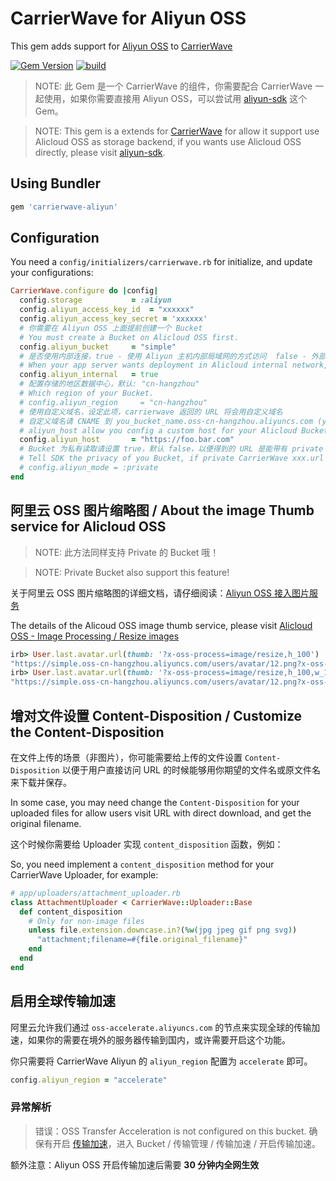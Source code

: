 # CarrierWave for Aliyun OSS

This gem adds support for [Aliyun OSS](http://oss.aliyun.com) to [CarrierWave](https://github.com/jnicklas/carrierwave/)

[![Gem Version](https://badge.fury.io/rb/carrierwave-aliyun.svg)](https://rubygems.org/gems/carrierwave-aliyun) [![build](https://github.com/huacnlee/carrierwave-aliyun/workflows/build/badge.svg)](https://github.com/huacnlee/carrierwave-aliyun/actions?query=workflow%3Abuild)

> NOTE: 此 Gem 是一个 CarrierWave 的组件，你需要配合 CarrierWave 一起使用，如果你需要直接用 Aliyun OSS，可以尝试用 [aliyun-sdk](https://github.com/aliyun/aliyun-oss-ruby-sdk) 这个 Gem。

> NOTE: This gem is a extends for [CarrierWave](https://github.com/jnicklas/carrierwave/) for allow it support use Alicloud OSS as storage backend, if you wants use Alicloud OSS directly, please visit [aliyun-sdk](https://github.com/aliyun/aliyun-oss-ruby-sdk).

## Using Bundler

```ruby
gem 'carrierwave-aliyun'
```

## Configuration

You need a `config/initializers/carrierwave.rb` for initialize, and update your configurations:

```ruby
CarrierWave.configure do |config|
  config.storage           = :aliyun
  config.aliyun_access_key_id  = "xxxxxx"
  config.aliyun_access_key_secret = 'xxxxxx'
  # 你需要在 Aliyun OSS 上面提前创建一个 Bucket
  # You must create a Bucket on Alicloud OSS first.
  config.aliyun_bucket     = "simple"
  # 是否使用内部连接，true - 使用 Aliyun 主机内部局域网的方式访问  false - 外部网络访问
  # When your app server wants deployment in Alicloud internal network, enable this option can speed up uploading by using internal networking. otherwice you must disable it.
  config.aliyun_internal   = true
  # 配置存储的地区数据中心，默认: "cn-hangzhou"
  # Which region of your Bucket.
  # config.aliyun_region     = "cn-hangzhou"
  # 使用自定义域名，设定此项，carrierwave 返回的 URL 将会用自定义域名
  # 自定义域名请 CNAME 到 you_bucket_name.oss-cn-hangzhou.aliyuncs.com (you_bucket_name 是你的 bucket 的名称)
  # aliyun_host allow you config a custom host for your Alicloud Bucket, and you also need config that on Alicloud.
  config.aliyun_host       = "https://foo.bar.com"
  # Bucket 为私有读取请设置 true，默认 false，以便得到的 URL 是能带有 private 空间访问权限的逻辑
  # Tell SDK the privacy of you Bucket, if private CarrierWave xxx.url will generate URL with a expires parameter, default: :public.
  # config.aliyun_mode = :private
end
```

## 阿里云 OSS 图片缩略图 / About the image Thumb service for Alicloud OSS

> NOTE: 此方法同样支持 Private 的 Bucket 哦！

> NOTE: Private Bucket also support this feature!

关于阿里云 OSS 图片缩略图的详细文档，请仔细阅读：[Aliyun OSS 接入图片服务](https://help.aliyun.com/document_detail/44688.html)

The details of the Alicoud OSS image thumb service, please visit [Alicloud OSS - Image Processing / Resize images](https://www.alibabacloud.com/help/doc-detail/44688.htm)

```rb
irb> User.last.avatar.url(thumb: '?x-oss-process=image/resize,h_100')
"https://simple.oss-cn-hangzhou.aliyuncs.com/users/avatar/12.png?x-oss-process=image/resize,h_100"
irb> User.last.avatar.url(thumb: '?x-oss-process=image/resize,h_100,w_100')
"https://simple.oss-cn-hangzhou.aliyuncs.com/users/avatar/12.png?x-oss-process=image/resize,h_100,w_100"
```

## 增对文件设置 Content-Disposition / Customize the Content-Disposition

在文件上传的场景（非图片），你可能需要给上传的文件设置 `Content-Disposition` 以便于用户直接访问 URL 的时候能够用你期望的文件名或原文件名来下载并保存。

In some case, you may need change the `Content-Disposition` for your uploaded files for allow users visit URL with direct download, and get the original filename.

这个时候你需要给 Uploader 实现 `content_disposition` 函数，例如：

So, you need implement a `content_disposition` method for your CarrierWave Uploader, for example:

```rb
# app/uploaders/attachment_uploader.rb
class AttachmentUploader < CarrierWave::Uploader::Base
  def content_disposition
    # Only for non-image files
    unless file.extension.downcase.in?(%w(jpg jpeg gif png svg))
      "attachment;filename=#{file.original_filename}"
    end
  end
end
```

## 启用全球传输加速

阿里云允许我们通过 `oss-accelerate.aliyuncs.com` 的节点来实现全球的传输加速，如果你的需要在境外的服务器传输到国内，或许需要开启这个功能。

你只需要将 CarrierWave Aliyun 的 `aliyun_region` 配置为 `accelerate` 即可。

```rb
config.aliyun_region = "accelerate"
```

### 异常解析

> 错误：OSS Transfer Acceleration is not configured on this bucket.
> 确保有开启 [传输加速](https://help.aliyun.com/document_detail/131312.html)，进入 Bucket / 传输管理 / 传输加速 / 开启传输加速。

额外注意：Aliyun OSS 开启传输加速后需要 **30 分钟内全网生效**
